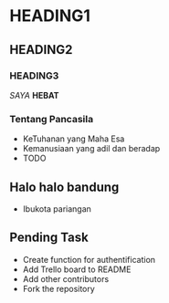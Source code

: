 # HEADING1
## HEADING2
### HEADING3

*SAYA* **HEBAT**

### Tentang Pancasila
- KeTuhanan yang Maha Esa
- Kemanusiaan yang adil dan beradap
- TODO

## Halo halo bandung
- Ibukota pariangan

## Pending Task
- Create function for authentification
- Add Trello board to README
- Add other contributors
- Fork the repository
